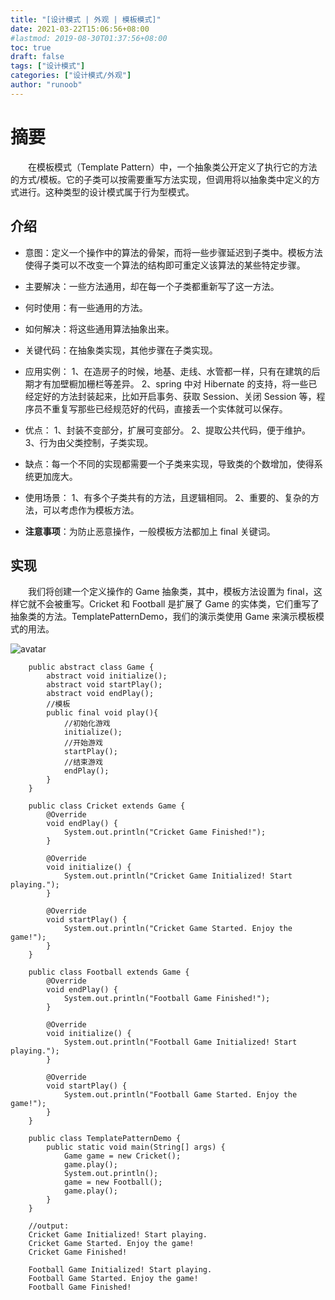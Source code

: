```yaml
---
title: "[设计模式 | 外观 | 模板模式]"
date: 2021-03-22T15:06:56+08:00
#lastmod: 2019-08-30T01:37:56+08:00
toc: true
draft: false
tags: ["设计模式"]
categories: ["设计模式/外观"]
author: "runoob"
---
```


# 摘要

&emsp;&emsp;在模板模式（Template Pattern）中，一个抽象类公开定义了执行它的方法的方式/模板。它的子类可以按需要重写方法实现，但调用将以抽象类中定义的方式进行。这种类型的设计模式属于行为型模式。

## 介绍

- 意图：定义一个操作中的算法的骨架，而将一些步骤延迟到子类中。模板方法使得子类可以不改变一个算法的结构即可重定义该算法的某些特定步骤。
- 主要解决：一些方法通用，却在每一个子类都重新写了这一方法。
- 何时使用：有一些通用的方法。
- 如何解决：将这些通用算法抽象出来。
- 关键代码：在抽象类实现，其他步骤在子类实现。
- 应用实例： 1、在造房子的时候，地基、走线、水管都一样，只有在建筑的后期才有加壁橱加栅栏等差异。 2、spring 中对 Hibernate 的支持，将一些已经定好的方法封装起来，比如开启事务、获取 Session、关闭 Session 等，程序员不重复写那些已经规范好的代码，直接丢一个实体就可以保存。

- 优点： 1、封装不变部分，扩展可变部分。 2、提取公共代码，便于维护。 3、行为由父类控制，子类实现。
- 缺点：每一个不同的实现都需要一个子类来实现，导致类的个数增加，使得系统更加庞大。
- 使用场景： 1、有多个子类共有的方法，且逻辑相同。 2、重要的、复杂的方法，可以考虑作为模板方法。
- **注意事项**：为防止恶意操作，一般模板方法都加上 final 关键词。

## 实现

&emsp;&emsp;我们将创建一个定义操作的 Game 抽象类，其中，模板方法设置为 final，这样它就不会被重写。Cricket 和 Football 是扩展了 Game 的实体类，它们重写了抽象类的方法。TemplatePatternDemo，我们的演示类使用 Game 来演示模板模式的用法。

![avatar](https://cdn.jsdelivr.net/gh/facedamon/markdownps2@master/design-pattern/behavior/template_pattern_uml_diagram.jpg)

        public abstract class Game {
            abstract void initialize();
            abstract void startPlay();
            abstract void endPlay();
            //模板
            public final void play(){
                //初始化游戏
                initialize();
                //开始游戏
                startPlay();
                //结束游戏
                endPlay();
            }
        }

        public class Cricket extends Game {
            @Override
            void endPlay() {
                System.out.println("Cricket Game Finished!");
            }

            @Override
            void initialize() {
                System.out.println("Cricket Game Initialized! Start playing.");
            }
            
            @Override
            void startPlay() {
                System.out.println("Cricket Game Started. Enjoy the game!");
            }
        }

        public class Football extends Game {
            @Override
            void endPlay() {
                System.out.println("Football Game Finished!");
            }
            
            @Override
            void initialize() {
                System.out.println("Football Game Initialized! Start playing.");
            }
            
            @Override
            void startPlay() {
                System.out.println("Football Game Started. Enjoy the game!");
            }
        }

        public class TemplatePatternDemo {
            public static void main(String[] args) {
                Game game = new Cricket();
                game.play();
                System.out.println();
                game = new Football();
                game.play();      
            }
        }

        //output:
        Cricket Game Initialized! Start playing.
        Cricket Game Started. Enjoy the game!
        Cricket Game Finished!

        Football Game Initialized! Start playing.
        Football Game Started. Enjoy the game!
        Football Game Finished!